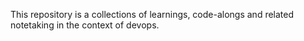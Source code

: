 This repository is a collections of learnings, code-alongs and related notetaking in the context of devops.
